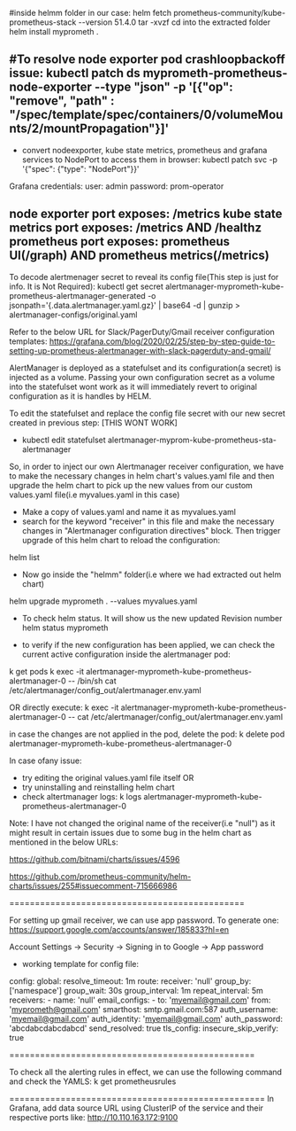 #inside helmm folder in our case:
helm fetch prometheus-community/kube-prometheus-stack --version 51.4.0
tar -xvzf <helmFileDownloaded>
cd into the extracted folder
helm install myprometh .

#To resolve node exporter pod crashloopbackoff issue:
kubectl patch ds myprometh-prometheus-node-exporter --type "json" -p '[{"op": "remove", "path" : "/spec/template/spec/containers/0/volumeMounts/2/mountPropagation"}]'
----------------------
- convert nodeexporter, kube state metrics, prometheus and grafana services to NodePort to access them in browser:
kubectl patch svc <service-name> -p '{"spec": {"type": "NodePort"}}'

Grafana credentials:
user: admin
password: prom-operator

node exporter port exposes: /metrics
kube state metrics port exposes: /metrics AND /healthz
prometheus port exposes: prometheus UI(/graph) AND prometheus metrics(/metrics)
-------------------------------------

To decode alertmenager secret to reveal its config file(This step is just for info. It is Not Required):
kubectl get secret alertmanager-myprometh-kube-prometheus-alertmanager-generated -o jsonpath='{.data.alertmanager\.yaml\.gz}' | base64 -d | gunzip > alertmanager-configs/original.yaml

Refer to the below URL for Slack/PagerDuty/Gmail receiver configuration templates:
https://grafana.com/blog/2020/02/25/step-by-step-guide-to-setting-up-prometheus-alertmanager-with-slack-pagerduty-and-gmail/


AlertManager is deployed as a statefulset and its configuration(a secret) is injected as a volume.
Passing your own configuration secret as a volume into the statefulset wont work as it will immediately revert to original configuration as it is handles by HELM.

To edit the statefulset and replace the config file secret with our new secret created in previous step: [THIS WONT WORK]
- kubectl edit statefulset alertmanager-myprom-kube-prometheus-sta-alertmanager

So, in order to inject our own Alertmanager receiver configuration, we have to make the necessary changes in helm chart's values.yaml file and then upgrade the helm chart to pick up the new values from our custom values.yaml file(i.e myvalues.yaml in this case)

- Make a copy of values.yaml and name it as myvalues.yaml
- search for the keyword "receiver" in this file and make the necessary changes in "Alertmanager configuration directives" block. Then trigger upgrade of this helm chart to reload the configuration:

helm list

- Now go inside the "helmm" folder(i.e where we had extracted out helm chart)

helm upgrade myprometh . --values myvalues.yaml

- To check helm status. It will show us the new updated Revision number
helm status myprometh

- to verify if the new configuration has been applied, we can check the current active configuration inside the alertmanager pod:

k get pods
k exec -it alertmanager-myprometh-kube-prometheus-alertmanager-0 -- /bin/sh
cat /etc/alertmanager/config_out/alertmanager.env.yaml

OR directly execute:
k exec -it alertmanager-myprometh-kube-prometheus-alertmanager-0 -- cat /etc/alertmanager/config_out/alertmanager.env.yaml
 
in case the changes are not applied in the pod, delete the pod:
k delete pod alertmanager-myprometh-kube-prometheus-alertmanager-0

In case ofany issue:
- try editing the original values.yaml file itself OR
- try uninstalling and reinstalling helm chart
- check altertmanager logs:
k logs alertmanager-myprometh-kube-prometheus-alertmanager-0

Note: I have not changed the original name of the receiver(i.e "null") as it might result in certain issues due to some bug in the helm chart as mentioned in the below URLs:

https://github.com/bitnami/charts/issues/4596

https://github.com/prometheus-community/helm-charts/issues/255#issuecomment-715666986

==============================================

For setting up gmail receiver, we can use app password. To generate one:
https://support.google.com/accounts/answer/185833?hl=en

Account Settings -> Security -> Signing in to Google -> App password

- working template for config file:

 config:
    global:
      resolve_timeout: 1m
    route:
      receiver: 'null'
      group_by: ['namespace']
      group_wait: 30s
      group_interval: 1m
      repeat_interval: 5m
    receivers:
    - name: 'null'
      email_configs:
      - to: 'myemail@gmail.com'
        from: 'myprometh@gmail.com'
        smarthost: smtp.gmail.com:587
        auth_username: 'myemail@gmail.com'
        auth_identity: 'myemail@gmail.com'
        auth_password: 'abcdabcdabcdabcd'
        send_resolved: true
        tls_config:
            insecure_skip_verify: true


================================================

To check all the alerting rules in effect, we can use the following command and check the YAMLS:
k get prometheusrules

==================================================
In Grafana, add data source URL using ClusterIP of the service and their respective ports like:
http://10.110.163.172:9100




